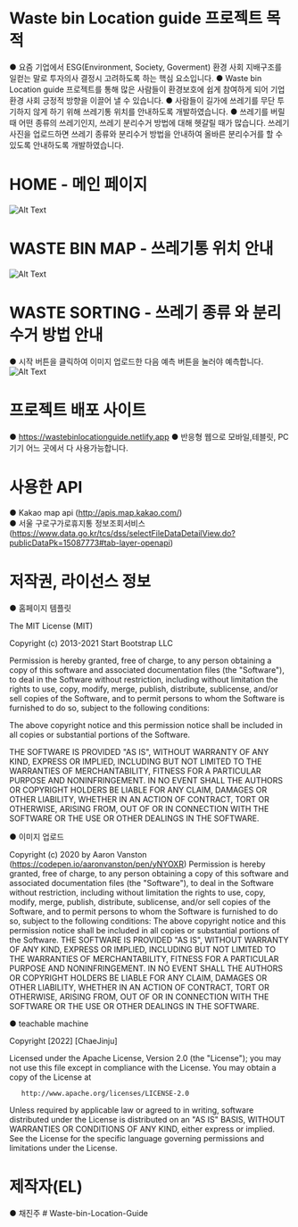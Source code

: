# Waste bin Location guide 프로젝트 목적

● 요즘 기업에서 ESG(Environment, Society, Goverment) 환경 사회 지배구조를 일컫는 말로 투자의사 결정시 고려하도록 하는 핵심 요소입니다.
● Waste bin Location guide 프로젝트를 통해 많은 사람들이 환경보호에 쉽게 참여하게 되어 기업 환경 사회 긍정적 방향을 이끌어 낼 수 있습니다.
● 사람들이 길가에 쓰레기를 무단 투기하지 않게 하기 위해 쓰레기통 위치를 안내하도록 개발하였습니다.
● 쓰레기를 버릴 때 어떤 종류의 쓰레기인지, 쓰레기 분리수거 방법에 대해 헷갈릴 때가 많습니다. 쓰레기 사진을 업로드하면 쓰레기 종류와 분리수거 방법을 안내하여 올바른 분리수거를 할 수 있도록 안내하도록 개발하였습니다.

# HOME - 메인 페이지

![Alt Text](링크첨부예정)

# WASTE BIN MAP - 쓰레기통 위치 안내

![Alt Text](링크첨부예정)

# WASTE SORTING - 쓰레기 종류 와 분리수거 방법 안내

● 시작 버튼을 클릭하여 이미지 업로드한 다음 예측 버튼을 눌러야 예측합니다.
![Alt Text](링크첨부예정)

# 프로젝트 배포 사이트

● https://wastebinlocationguide.netlify.app
● 반응형 웹으로 모바일,테블릿, PC 기기 어느 곳에서 다 사용가능합니다.

# 사용한 API

● Kakao map api (http://apis.map.kakao.com/)  
● 서울 구로구가로휴지통 정보조회서비스 (https://www.data.go.kr/tcs/dss/selectFileDataDetailView.do?publicDataPk=15087773#tab-layer-openapi)

# 저작권, 라이선스 정보

● 홈페이지 템플릿

The MIT License (MIT)

Copyright (c) 2013-2021 Start Bootstrap LLC

Permission is hereby granted, free of charge, to any person obtaining a copy
of this software and associated documentation files (the "Software"), to deal
in the Software without restriction, including without limitation the rights
to use, copy, modify, merge, publish, distribute, sublicense, and/or sell
copies of the Software, and to permit persons to whom the Software is
furnished to do so, subject to the following conditions:

The above copyright notice and this permission notice shall be included in
all copies or substantial portions of the Software.

THE SOFTWARE IS PROVIDED "AS IS", WITHOUT WARRANTY OF ANY KIND, EXPRESS OR
IMPLIED, INCLUDING BUT NOT LIMITED TO THE WARRANTIES OF MERCHANTABILITY,
FITNESS FOR A PARTICULAR PURPOSE AND NONINFRINGEMENT. IN NO EVENT SHALL THE
AUTHORS OR COPYRIGHT HOLDERS BE LIABLE FOR ANY CLAIM, DAMAGES OR OTHER
LIABILITY, WHETHER IN AN ACTION OF CONTRACT, TORT OR OTHERWISE, ARISING FROM,
OUT OF OR IN CONNECTION WITH THE SOFTWARE OR THE USE OR OTHER DEALINGS IN
THE SOFTWARE.

● 이미지 업로드

Copyright (c) 2020 by Aaron Vanston (https://codepen.io/aaronvanston/pen/yNYOXR)
Permission is hereby granted, free of charge, to any person obtaining a copy of this software and associated documentation files (the "Software"), to deal in the Software without restriction, including without limitation the rights to use, copy, modify, merge, publish, distribute, sublicense, and/or sell copies of the Software, and to permit persons to whom the Software is furnished to do so, subject to the following conditions:
The above copyright notice and this permission notice shall be included in all copies or substantial portions of the Software.
THE SOFTWARE IS PROVIDED "AS IS", WITHOUT WARRANTY OF ANY KIND, EXPRESS OR IMPLIED, INCLUDING BUT NOT LIMITED TO THE WARRANTIES OF MERCHANTABILITY, FITNESS FOR A PARTICULAR PURPOSE AND NONINFRINGEMENT. IN NO EVENT SHALL THE AUTHORS OR COPYRIGHT HOLDERS BE LIABLE FOR ANY CLAIM, DAMAGES OR OTHER LIABILITY, WHETHER IN AN ACTION OF CONTRACT, TORT OR OTHERWISE, ARISING FROM, OUT OF OR IN CONNECTION WITH THE SOFTWARE OR THE USE OR OTHER DEALINGS IN THE SOFTWARE.

● teachable machine

Copyright [2022] [ChaeJinju]

Licensed under the Apache License, Version 2.0 (the "License");
you may not use this file except in compliance with the License.
You may obtain a copy of the License at

       http://www.apache.org/licenses/LICENSE-2.0

Unless required by applicable law or agreed to in writing, software
distributed under the License is distributed on an "AS IS" BASIS,
WITHOUT WARRANTIES OR CONDITIONS OF ANY KIND, either express or implied.
See the License for the specific language governing permissions and
limitations under the License.

# 제작자(EL)

● 채진주
#   W a s t e - b i n - L o c a t i o n - G u i d e  
 